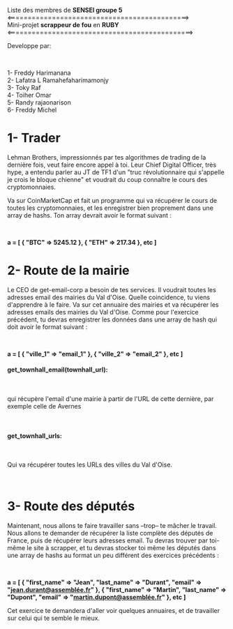 
Liste des membres de <b>SENSEI groupe 5</b><br>
<=============================================><br>
Mini-projet <b>scrappeur de fou</b> en <b>RUBY</b><br>
<==============================================><br>
<p>Developpe par: </p><br>

1- Freddy Harimanana <br>
2- Lafatra L Ramahefaharimamonjy<br>
3- Toky Raf<br>
4- Toiher Omar<br>
5- Randy rajaonarison<br>
6- Freddy Michel<br>

# 1- Trader
<p>Lehman Brothers, impressionnés par tes algorithmes de trading de la dernière fois, veut faire encore appel à toi. Leur Chief Digital Officer, très hype, a entendu parler au JT de TF1 d'un "truc révolutionnaire qui s'appelle je crois le bloque chienne" et voudrait du coup connaître le cours des cryptomonnaies.

Va sur CoinMarketCap et fait un programme qui va récupérer le cours de toutes les cryptomonnaies, et les enregistrer bien proprement dans une array de hashs. Ton array devrait avoir le format suivant :</p><br>

<b>a = [  { "BTC" => 5245.12 },  { "ETH" => 217.34 },  etc ]</b><br>

# 2- Route de la mairie

<p>Le CEO de get-email-corp a besoin de tes services. Il voudrait toutes les adresses email des mairies du Val d'Oise. Quelle coincidence, tu viens d'apprendre à le faire. Va sur cet annuaire des mairies et va récupérer les adresses emails des mairies du Val d'Oise. Comme pour l'exercice précédent, tu devras enregistrer les données dans une array de hash qui doit avoir le format suivant :</p><br>

<b>a = [  { "ville_1" => "email_1" },  { "ville_2" => "email_2" },  etc ]</b><br>

<h4>get_townhall_email(townhall_url): </h4><br>
<p>qui récupère l'email d'une mairie à partir de l'URL de cette dernière, par exemple celle de Avernes</p><br>
<h4>get_townhall_urls: </h4><br>
<p>Qui va récupérer toutes les URLs des villes du Val d'Oise.</p><br>

# 3- Route des députés

<p>Maintenant, nous allons te faire travailler sans –trop– te mâcher le travail. Nous allons te demander de récupérer la liste complète des députés de France, puis de récupérer leurs adresses email. Tu devras trouver par toi-même le site à scrapper, et tu devras stocker toi même les députés dans une array de hashs au format un peu différent des exercices précédents :</p><br>

<b>a = [  {   "first_name" => "Jean",   "last_name" => "Durant",   "email" => "jean.durant@assemblée.fr"  },  {   "first_name" => "Martin",   "last_name" => "Dupont",   "email" => "martin.dupont@assemblée.fr"  },  etc ]</b><br>

<p>Cet exercice te demandera d'aller voir quelques annuaires, et de travailler sur celui qui te semble le mieux.</p>
